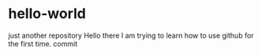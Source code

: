 # hello-world
just another repository
Hello there I am trying to learn how to use github for the first time.
commit
